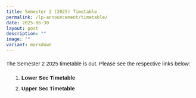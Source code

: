 ```yaml
---
title: Semester 2 (2025) Timetable
permalink: /lp-announcement/timetable/
date: 2025-06-30
layout: post
description: ""
image: ""
variant: markdown
---
```

<p style="font-size:14.5px; line-height:2 ;margin-top:0px; font-family:sans-serif;" class="description">The Semester 2 2025 timetable is out. Please see the respective links below:</p>

<ol style="margin-top:-5px;">
	<li style="font-size:14.5px; line-height:2;margin-left:17px;font-family:sans-serif;"><a href="https://drive.google.com/drive/folders/1d93Y-HOyuod5wvaFfLeKArIhpz1DW6mC?usp=sharing" style="font-size:14.5px; line-height:1.5;font-family:sans-serif;font-weight:bold;text-decoration: none;">Lower Sec Timetable </a></li>
		<li style="font-size:14.5px; line-height:2;margin-left:17px;font-family:sans-serif;"><a href="https://drive.google.com/drive/folders/1X8-y3KDHI5lYv7Ey0sflVZOGyHWayn2o?usp=sharing" style="font-size:14.5px; line-height:1.5;font-family:sans-serif;font-weight:bold;text-decoration: none;">Upper Sec Timetable</a></li>
	</ol>